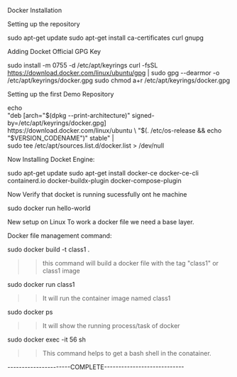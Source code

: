 Docker Installation

Setting up the repository

sudo apt-get update
sudo apt-get install ca-certificates curl gnupg

Adding Docket Official GPG Key

sudo install -m 0755 -d /etc/apt/keyrings
curl -fsSL https://download.docker.com/linux/ubuntu/gpg | sudo gpg --dearmor -o /etc/apt/keyrings/docker.gpg
sudo chmod a+r /etc/apt/keyrings/docker.gpg

Setting up the first Demo Repository

echo \
  "deb [arch="$(dpkg --print-architecture)" signed-by=/etc/apt/keyrings/docker.gpg] https://download.docker.com/linux/ubuntu \
  "$(. /etc/os-release && echo "$VERSION_CODENAME")" stable" | \
  sudo tee /etc/apt/sources.list.d/docker.list > /dev/null


  Now Installing Docket Engine:

  sudo apt-get update
  sudo apt-get install docker-ce docker-ce-cli containerd.io docker-buildx-plugin docker-compose-plugin

  Now Verify that docket is running sucessfully ont he machine

  sudo docker run hello-world

  New setup on Linux
To work a docker file we need a base layer.

Docker file management command:
 
 sudo docker build -t class1 .
>> this command will build a docker file with the tag "class1" or class1 image
 
 sudo docker run class1
>> It will run the container image named class1

 sudo docker ps
>> It will show the running process/task of docker

 sudo docker exec -it 56 sh
>> This command helps to get a bash shell in the conatainer.

  ----------------------COMPLETE----------------------------
